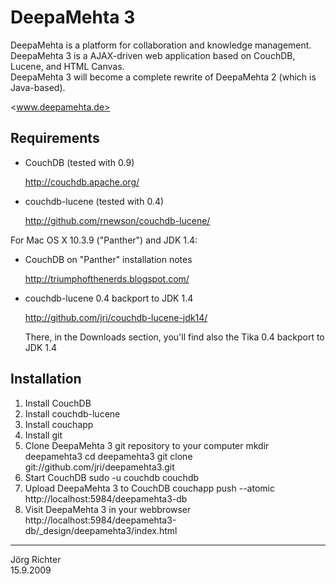 
DeepaMehta 3
============

DeepaMehta is a platform for collaboration and knowledge management.  
DeepaMehta 3 is a AJAX-driven web application based on CouchDB, Lucene, and HTML Canvas.  
DeepaMehta 3 will become a complete rewrite of DeepaMehta 2 (which is Java-based).

<www.deepamehta.de>


Requirements
------------

* CouchDB (tested with 0.9)

    <http://couchdb.apache.org/>

* couchdb-lucene (tested with 0.4)

    <http://github.com/rnewson/couchdb-lucene/>

For Mac OS X 10.3.9 ("Panther") and JDK 1.4:

* CouchDB on "Panther" installation notes

    <http://triumphofthenerds.blogspot.com/>

* couchdb-lucene 0.4 backport to JDK 1.4

    <http://github.com/jri/couchdb-lucene-jdk14/>

  There, in the Downloads section, you'll find also the Tika 0.4 backport to JDK 1.4


Installation
------------


1.  Install CouchDB
2.  Install couchdb-lucene
3.  Install couchapp
4.  Install git
5.  Clone DeepaMehta 3 git repository to your computer
        mkdir deepamehta3
        cd deepamehta3
        git clone git://github.com/jri/deepamehta3.git
6. Start CouchDB
        sudo -u couchdb couchdb
7. Upload DeepaMehta 3 to CouchDB
        couchapp push --atomic http://localhost:5984/deepamehta3-db
8. Visit DeepaMehta 3 in your webbrowser
        http://localhost:5984/deepamehta3-db/_design/deepamehta3/index.html


------------
Jörg Richter  
15.9.2009
